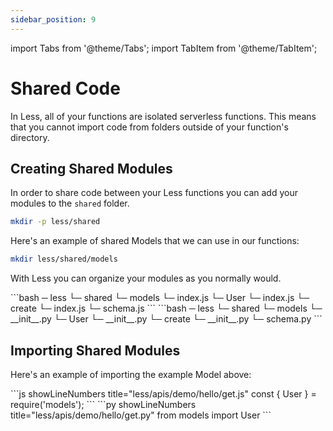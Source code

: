 ```yaml
---
sidebar_position: 9
---
```


import Tabs from '@theme/Tabs';
import TabItem from '@theme/TabItem';

# Shared Code

In Less, all of your functions are isolated serverless functions. This means that you cannot import code from folders outside of your function's directory.

## Creating Shared Modules

In order to share code between your Less functions you can add your modules to the `shared` folder.

```bash
mkdir -p less/shared
```

Here's an example of shared Models that we can use in our functions:
```bash
mkdir less/shared/models
```

With Less you can organize your modules as you normally would.

<Tabs groupId="programming-language" queryString="programming-language">
  
  <TabItem value="nodejs" label="Node.js">
    ```bash
    ─ less
      └─ shared
        └─ models
            └─ index.js
            └─ User
              └─ index.js
              └─ create
                  └─ index.js
                  └─ schema.js
    ```
  </TabItem>

  <TabItem value="py" label="Python">
    ```bash
    ─ less
      └─ shared
        └─ models
            └─ __init__.py
            └─ User
              └─ __init__.py
              └─ create
                  └─ __init__.py
                  └─ schema.py
    ```
  </TabItem>
  
</Tabs>

## Importing Shared Modules

Here's an example of importing the example Model above:

<Tabs groupId="programming-language" queryString="programming-language">
  
  <TabItem value="nodejs" label="Node.js">
    ```js showLineNumbers title="less/apis/demo/hello/get.js"
    const { User } = require('models');
    ```
  </TabItem>

  <TabItem value="py" label="Python">
    ```py showLineNumbers title="less/apis/demo/hello/get.py"
    from models import User
    ```
  </TabItem>
  
</Tabs>

